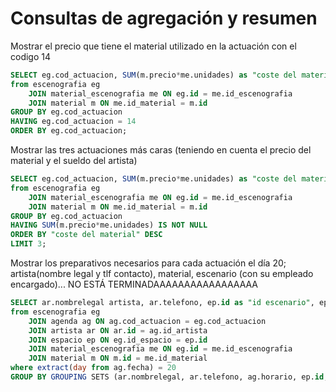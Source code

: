 # Consultas de agregación y resumen
Mostrar el precio que tiene el material utilizado en la actuación con el codigo 14
```sql
SELECT eg.cod_actuacion, SUM(m.precio*me.unidades) as "coste del material"
from escenografia eg
	JOIN material_escenografia me ON eg.id = me.id_escenografia
	JOIN material m ON me.id_material = m.id
GROUP BY eg.cod_actuacion
HAVING eg.cod_actuacion = 14
ORDER BY eg.cod_actuacion;
```
Mostrar las tres actuaciones más caras (teniendo en cuenta el precio del material y el sueldo del artista)
```sql
SELECT eg.cod_actuacion, SUM(m.precio*me.unidades) as "coste del material"
from escenografia eg
	JOIN material_escenografia me ON eg.id = me.id_escenografia
	JOIN material m ON me.id_material = m.id
GROUP BY eg.cod_actuacion
HAVING SUM(m.precio*me.unidades) IS NOT NULL
ORDER BY "coste del material" DESC
LIMIT 3;
```
Mostrar los preparativos necesarios para cada actuación el día 20; artista(nombre legal y tlf contacto), material, escenario (con su empleado encargado)...
NO ESTÁ TERMINADAAAAAAAAAAAAAAAAA
```sql
SELECT ar.nombrelegal artista, ar.telefono, ep.id as "id escenario", ep.empleado_encargado encargado, ag.horario, m.nombre material
from escenografia eg
	JOIN agenda ag ON ag.cod_actuacion = eg.cod_actuacion
	JOIN artista ar ON ar.id = ag.id_artista
	JOIN espacio ep ON eg.id_espacio = ep.id
	JOIN material_escenografia me ON eg.id = me.id_escenografia
	JOIN material m ON m.id = me.id_material
where extract(day from ag.fecha) = 20
GROUP BY GROUPING SETS (ar.nombrelegal, ar.telefono, ag.horario, ep.id, ep.empleado_encargado),  (m.nombre);
```
